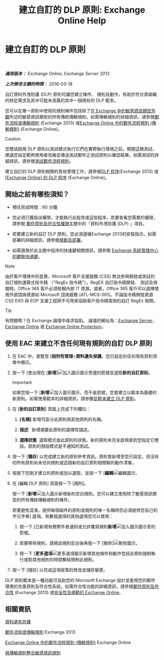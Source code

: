 ﻿---
title: '建立自訂的 DLP 原則: Exchange Online Help'
TOCTitle: 建立自訂的 DLP 原則
ms:assetid: b3299a39-9663-41e4-b76e-9d2f7879d486
ms:mtpsurl: https://technet.microsoft.com/zh-tw/library/JJ150550(v=EXCHG.150)
ms:contentKeyID: 50472408
ms.date: 05/23/2018
mtps_version: v=EXCHG.150
ms.translationtype: MT
---

# 建立自訂的 DLP 原則

 

_**適用版本：** Exchange Online, Exchange Server 2013_

_**上次修改主題的時間：** 2016-03-18_

自訂資料外洩防護 (DLP) 原則可讓您建立條件、 規則及動作，有助於符合貴組織的特定需求及其中可能未涵蓋的其中一個現有的 DLP 範本。

您可以在單一原則中使用的規則條件包括除了[在 Exchange 中的敏感資訊類型外觀](what-the-sensitive-information-types-in-exchange-look-for-exchange-online-help.md)所述的敏感資訊類型的所有傳統傳輸規則。如需傳輸規則的詳細資訊，請參閱[郵件流程或傳輸規則](mail-flow-rules-transport-rules-in-exchange-2013-exchange-2013-help.md) (Exchange 2013) 或[Exchange Online 中的郵件流程規則 (傳輸規則)](https://technet.microsoft.com/zh-tw/library/jj919238\(v=exchg.150\)) (Exchange Online)。


> [!CAUTION]  
> 您應該啟用 DLP 原則以測試模式執行它們在實際執行環境之前。期間這類測試，建議您設定範例使用者信箱並傳送測試郵件之測試原則以確認結果。如需測試的詳細資訊，請參閱<a href="https://docs.microsoft.com/zh-tw/exchange/security-and-compliance/mail-flow-rules/test-mail-flow-rules">測試郵件流程規則</a>。




建立自訂的 DLP 原則相關的其他管理工作，請參閱[DLP 程序](dlp-procedures-exchange-2013-help.md)(Exchange 2013) 或[\[Exchange Online\] 的 DLP 程序](https://technet.microsoft.com/zh-tw/library/jj938003\(v=exchg.150\)) (Exchange Online)。

## 開始之前有哪些須知？

  - 預估完成時間：60 分鐘

  - 您必須已獲指派權限，才能執行此程序或這些程序。若要查看您需要的權限，請參閱 [郵件原則及符合性權限](messaging-policy-and-compliance-permissions-exchange-2013-help.md)主題中的「資料外洩防護 (DLP) 」項目。

  - 若要建立新的自訂 DLP 原則，您必須遵循Exchange 2013的安裝指示。如需部署的詳細資訊，請參閱[規劃及部署](planning-and-deployment-for-exchange-2013-installation-instructions.md)。

  - 如需適用於此主題中程序的快速鍵相關資訊，請參閱 [Exchange 系統管理中心的鍵盤快速鍵](keyboard-shortcuts-in-the-exchange-admin-center-exchange-online-protection-help.md)。


> [!NOTE]  
> 由於客戶環境中的差異，Microsoft 客戶支援服務 (CSS) 無法參與開發或測試的自訂規則運算式指令碼 （&quot;RegEx 指令碼&quot;）。RegEX 自訂指令碼開發、 測試及偵錯時，Office 365 客戶必須依賴內部 IT 資源。或者，Office 365 客戶可以選擇使用外部諮詢資源如 Microsoft 諮詢服務 (ATL-MCS-001)。不論指令碼開發資源 CSS EXO 與 EOP 支援工程師不可用來協助客戶指令碼查詢的自訂 RegEx 相關。





> [!TIP]  
> 有問題嗎？在 Exchange 論壇中尋求協助。 論壇的網址為：<a href="https://go.microsoft.com/fwlink/p/?linkid=60612">Exchange Server</a>、 <a href="https://go.microsoft.com/fwlink/p/?linkid=267542">Exchange Online</a> 或 <a href="https://go.microsoft.com/fwlink/p/?linkid=285351">Exchange Online Protection</a>。




## 使用 EAC 來建立不含任何現有規則的自訂 DLP 原則

1.  在 EAC 中，瀏覽至 \[**相符性管理**\>**資料遺失保護**。您已設定的任何現有原則清單中顯示。

2.  按一下 \[會出現在 \[**新增**\]![加入圖示](images/JJ218640.c1e75329-d6d7-4073-a27d-498590bbb558(EXCHG.150).gif "加入圖示")圖示旁邊的箭號並選取**新的自訂原則**。
    
    > [!IMPORTANT]  
    > 如果您按一下 [<strong>新增</strong><img src="images/JJ218640.c1e75329-d6d7-4073-a27d-498590bbb558(EXCHG.150).gif" title="加入圖示" alt="加入圖示" />圖示，而不是箭號，您會建立以範本為基礎的新原則。如需使用範本的詳細資訊，請參閱<a href="https://docs.microsoft.com/zh-tw/exchange/security-and-compliance/data-loss-prevention/create-dlp-policy-from-template">從範本建立 DLP 原則</a>。


3.  在 \[**新的自訂原則**\] 頁面上完成下列欄位：
    
    1.  **\[名稱\]** 新增可區分此原則與其他原則的名稱。
    
    2.  **描述**   新增摘要此原則的選擇性描述。
    
    3.  **選擇狀態**  選取模式或此原則的狀態。新的原則未完全啟用直到您指定它應該。原則的預設模式是不通知的測試。

4.  按一下 \[**儲存**\] 以完成建立新的原則參考資訊。原則會新增至您已設定，但沒有的所有原則尚未任何規則或這個新的自訂原則相關聯的動作清單。

5.  按兩下您剛才建立的原則或加以選取，並按一下 \[**編輯**![編輯圖示](images/JJ218640.6f53ccb2-1f13-4c02-bea0-30690e6ea71d(EXCHG.150).gif "編輯圖示")。

6.  在 \[編輯 DLP 原則\] 頁面按一下 \[規則\]。
    
    按一下 \[**新增**![加入圖示](images/JJ218640.c1e75329-d6d7-4073-a27d-498590bbb558(EXCHG.150).gif "加入圖示")新增新的空白規則。您可以建立使用除了敏感資訊類型的所有傳統傳輸規則的條件。
    
    若要避免混淆，提供每個組件的原則或規則的唯一名稱時您必須提供您自己的字元字串\] 選項。有數個選項的其他選項您可以使用：
    
    1.  按一下 \[已新增有關寄件者通知或允許覆寫規則**新增**![加入圖示](images/JJ218640.c1e75329-d6d7-4073-a27d-498590bbb558(EXCHG.150).gif "加入圖示")圖示旁的箭號。
    
    2.  若要移除規則，請將該規則反白後再按一下 \[刪除\]![刪除圖示](images/JJ651670.14f639f6-61e8-4418-bbfb-0db14de9d2f5(EXCHG.150).gif "刪除圖示")。
    
    3.  按一下 \[**更多選項**![更多選項圖示](images/JJ150550.5381819e-3b21-4873-8714-e9b956290b28(EXCHG.150).gif "更多選項圖示")新增其他條件和動作包括此原則強制執行或對其他規則的時間繫結限制此規則。

7.  按一下 \[儲存\] 以完成這項政策的修改並儲存變更。

DLP 原則範本是一種功能可協助您的 Microsoft Exchange 設計並套用您的郵件環境的完善原則及符合性系統。如需符合性功能的詳細資訊，請參閱[郵件原則及符合性](messaging-policy-and-compliance-exchange-2013-help.md) (Exchange 2013) 或[安全性及規範的 Exchange Online](https://technet.microsoft.com/zh-tw/library/jj200706\(v=exchg.150\))。

## 相關資訊

[資料遺失防護](technical-overview-of-dlp-data-loss-prevention-in-exchange.md)

[郵件流程或傳輸規則](mail-flow-rules-transport-rules-in-exchange-2013-exchange-2013-help.md) Exchange 2013

[Exchange Online 中的郵件流程規則 (傳輸規則)](https://technet.microsoft.com/zh-tw/library/jj919238\(v=exchg.150\)) Exchange Online

[與傳輸規則整合敏感資訊規則](https://docs.microsoft.com/zh-tw/exchange/security-and-compliance/data-loss-prevention/integrate-sensitive-information-rules)

